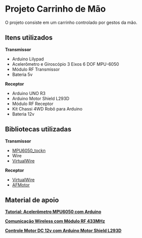 # Projeto Carrinho de Mão
O projeto consiste em um carrinho controlado por gestos da mão.
## Itens utilizados
**Transmissor**
 - Arduino Lilypad
 - Acelerômetro e Giroscópio 3 Eixos 6 DOF MPU-6050
 - Módulo RF Transmissor
 - Bateria 5v

**Receptor**
 - Arduino UNO R3
 - Arduino Motor Shield L293D
 - Módulo RF Receptor
 - Kit Chassi 4WD Robô para Arduino
 - Bateria 12v

## Bibliotecas utilizadas
**Transmissor**
 - [MPU6050_tockn](https://github.com/Tockn/MPU6050_tockn)
 - Wire
 - [VirtualWire](http://www.airspayce.com/mikem/arduino/VirtualWire/)

**Receptor**
 - [VirtualWire](http://www.airspayce.com/mikem/arduino/VirtualWire/)
 - [AFMotor](https://github.com/adafruit/Adafruit-Motor-Shield-library/)

## Material de apoio
[**Tutorial: Acelerômetro MPU6050 com Arduino**](https://www.filipeflop.com/blog/tutorial-acelerometro-mpu6050-arduino/)

[**Comunicação Wireless com Módulo RF 433MHz**](https://www.filipeflop.com/blog/modulo-rf-transmissor-receptor-433mhz-arduino/)

[**Controle Motor DC 12v com Arduino Motor Shield L293D**](https://www.filipeflop.com/blog/controle-motor-dc-arduino-motor-shield/)
